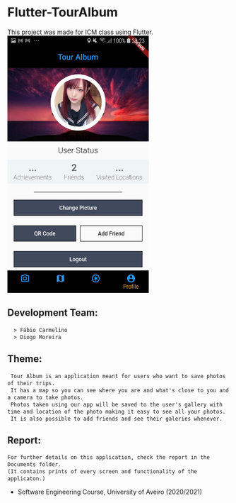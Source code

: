 # Flutter-TourAlbum
 This project was made for ICM class using Flutter.
 <img src="https://github.com/FabioSparta/Flutter-TourAlbum/blob/master/Documents/ProfileTabScreenShot.jpg" width="320" height="580">
 
 ## Development Team:
      > Fábio Carmelino
      > Diogo Moreira

## Theme: 
     Tour Album is an application meant for users who want to save photos of their trips.
     It has a map so you can see where you are and what's close to you and a camera to take photos. 
     Photos taken using our app will be saved to the user's gallery with time and location of the photo making it easy to see all your photos. 
     It is also possible to add friends and see their galeries whenever.
## Report: 
    For further details on this application, check the report in the Documents folder. 
    (It contains prints of every screen and functionality of the applicaton.)

- Software Engineering Course, University of Aveiro   (2020/2021)

